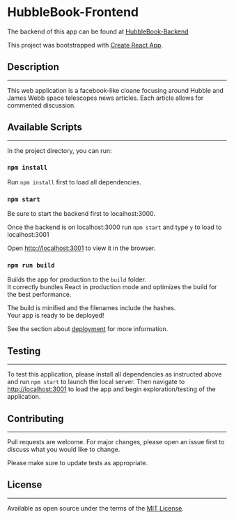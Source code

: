 # HubbleBook-Frontend

The backend of this app can be found at [HubbleBook-Backend](https://github.com/Clannis/HubbleBook-Backend)

This project was bootstrapped with [Create React App](https://github.com/facebook/create-react-app).

## Description
---
This web application is a facebook-like cloane focusing around Hubble and James Webb space telescopes news articles. Each article allows for commented discussion.


## Available Scripts
---
In the project directory, you can run:

### `npm install`

Run `npm install` first to load all dependencies.

### `npm start`

Be sure to start the backend first to localhost:3000.

Once the backend is on localhost:3000 run `npm start` and type `y` to load to localhost:3001

Open [http://localhost:3001](http://localhost:3001) to view it in the browser.

### `npm run build`

Builds the app for production to the `build` folder.\
It correctly bundles React in production mode and optimizes the build for the best performance.

The build is minified and the filenames include the hashes.\
Your app is ready to be deployed!

See the section about [deployment](https://facebook.github.io/create-react-app/docs/deployment) for more information.


## Testing
---
To test this application, please install all dependencies as instructed above and run `npm start` to launch the local server.
Then navigate to [http://localhost:3001](http://localhost:3001) to load the app and begin exploration/testing of the application.

## Contributing
---
Pull requests are welcome. For major changes, please open an issue first to discuss what you would like to change.

Please make sure to update tests as appropriate.

## License
---
Available as open source under the terms of the [MIT License](https://github.com/Clannis/Dog-Training-App/blob/master/LICENSE).